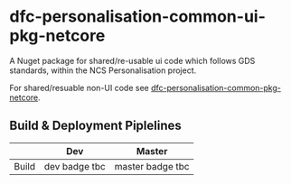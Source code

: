 # dfc-personalisation-common-ui-pkg-netcore

A Nuget package for shared/re-usable ui code which follows GDS standards, within the NCS Personalisation project.

For shared/resuable non-UI code see [dfc-personalisation-common-pkg-netcore](dfc-personalisation-common-pkg-netcore).

## Build & Deployment Piplelines

| | Dev | Master
--- | --- | ---
Build | dev badge tbc | master badge tbc
